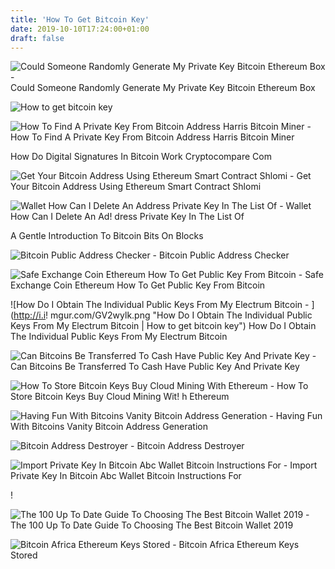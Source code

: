 ```yaml
---
title: 'How To Get Bitcoin Key'
date: 2019-10-10T17:24:00+01:00
draft: false
---
```


![Could Someone Randomly Generate My Private Key Bitcoin Ethereum Box - ](https://coinsutra.com/wp-content/uploads/2017/03/Randomness-of-Private-Key.jpg "Could Someone Randomly Generate My Private Key Bitcoin Ethereum Box | How to get bitcoin key") Could Someone Randomly Generate My Private Key Bitcoin Ethereum Box

![How to get bitcoin key](http://airwalker-ev.de/img/364858c7b86e862f88ffa55911b71201.png "How to get bitcoin key") 

![How To Find A Private Key From Bitcoin Address Harris Bitcoin Miner - ](https://i.pinimg.com/236x/6c/c1/1a/6cc11a3de199aa51cb78cc368ff7e900.jpg "How To Find A Private Key From Bitcoin Address Harris Bitcoin Miner | How to get bitcoin key") How To Find A Private Key From Bitcoin Address Harris Bitcoin Miner

 How Do Digital Signatures In Bitcoin Work Cryptocompare Com

![Get Your Bitcoin Address Using Ethereum Smart Contract Shlomi - ](https://i1.wp.com/zeltsinger.com/wp-content/uploads/2017/07/bitaddress.png?ssl=1 "Get Your Bitcoin Address Using Ethereum Smart Contract Shlomi | How to get bitcoin key") Get Your Bitcoin Address Using Ethereum Smart Contract Shlomi

![Wallet How Can I Delete An Address Private Key In The List Of - ](https://i.stack.imgur.com/jUjgb.jpg "Wallet How Can I Delete An Address Private Key In The List Of | How to get bitcoin key") Wallet How Can I Delete An Ad! dress Private Key In The List Of

A Gentle Introduction To Bitcoin Bits On Blocks

![Bitcoin Public Address Checker - ](http://airwalker-ev.de/img/364858c7b86e862f88ffa55911b71201.png "Bitcoin Public Address Checker | How to get bitcoin key") Bitcoin Public Address Checker

![Safe Exchange Coin Ethereum How To Get Public Key From Bitcoin - ](https://cdn-images-1.medium.com/max/1600/0*2YzbL7w1s43Zvz2f. "Safe Exchange Coin Ethereum How To Get Public Key From Bitcoin | How to get bitcoin key") Safe Exchange Coin Ethereum How To Get Public Key From Bitcoin

![How Do I Obtain The Individual Public Keys From My Electrum Bitcoin - ](http://i.i!   mgur.com/GV2wylk.png "How Do I Obtain The Individual Public Keys From My Electrum Bitcoin | How to get bitcoin key") How Do I Obtain The Individual Public Keys From My Electrum Bitcoin

![Can Bitcoins Be Transferred To Cash Have Public Key And Private Key - ](https://cdn-images-1.medium.com/max/1600/1*2wrHCr_gV3UfSr1fz9jibw.png "Can Bitcoins Be Transferred To Cash Have Public Key And Private Key | How to get bitcoin key") Can Bitcoins Be Transferred To Cash Have Public Key And Private Key

![How To Store Bitcoin Keys Buy Cloud Mining With Ethereum - ](https://steemitimages.com/DQmTHdpNLVjY3dQKXsxXeTxTYLP166b6C98cHHQQYcm6wzB/coinbase%20ethereum%20public%20key.png "How To Store Bitcoin Keys Buy Cloud Mining With Ethereum | How!    to get bitcoin key") How To Store Bitcoin Keys Buy Cloud Mining Wit! h Ethereum

![Having Fun With Bitcoins Vanity Bitcoin Address Generation - ](https://miro.medium.com/max/1200/1*w5FM505Bjvvbkc30pwnTzQ.png "Having Fun With Bitcoins Vanity Bitcoin Address Generation | How to get bitcoin key") Having Fun With Bitcoins Vanity Bitcoin Address Generation

![Bitcoin Address Destroyer - ](https://i.ytimg.com/vi/HlL-jDoWOMQ/hqdefault.jpg "Bitcoin Address Destroyer | How to get bitcoin key") Bitcoin Address Destroyer

![Import Private Key In Bitcoin Abc Wallet Bitcoin Instructions For - ](https://darknetmarkets.co/wp-content/uploads/2016/11/word-image-200.jpeg "Import Private Key In Bitcoin Abc Wallet Bitcoin Instructions For | How to get bitcoin key") Import Private Key In Bitcoin Abc Wallet Bitcoin Instructions For

!

![The 100 Up To Date Guide To Choosing The Best Bitcoin Wallet 2019 - ](https://99bitcoins.com/wp-content/uploads/2018/07/private-key-vs-public-key.png "The 100 Up To Date Guide To Choosing The Best Bitcoin Wallet 2019 | How to get bitcoin key") The 100 Up To Date Guide To Choosing The Best Bitcoin Wallet 2019

![Bitcoin Africa Ethereum Keys Stored - ](https://cdn-images-1.medium.com/max/1683/1*3a9LeWT9B9CSu7a3x8GdKw.png "Bitcoin Africa Ethereum Keys Stored | How to get bitcoin key") Bitcoin Africa Ethereum Keys Stored